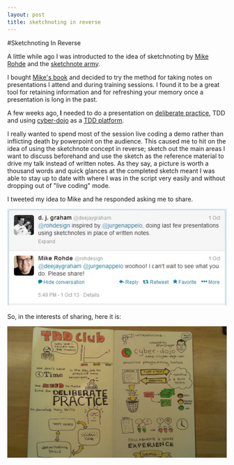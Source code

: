 ```yaml
---
layout: post
title: sketchnoting in reverse
---
```


#Sketchnoting In Reverse

A little while ago I was introducted to the idea of sketchnoting by [Mike Rohde](http://rohdesign.com/) and the [sketchnote army](http://www.sketchnotearmy.com/). 

I bought [Mike's book](http://rohdesign.com/book) and decided to try the method for taking notes on presentations I attend and during training sessions. I found it to be a great tool for retaining information and 
for refreshing your memory once a presentation is long in the past.

A few weeks ago, **I** needed to do a presentation on [deliberate practice](http://jonjagger.blogspot.com/2011/02/deliberate-practice.html), TDD and using [cyber-dojo](http://www.cyber-dojo.com/) 
as a [TDD platform](http://jonjagger.blogspot.com/p/cyber-dojo_2380.html).

I really wanted to spend most of the session live coding a demo rather than inflicting death by powerpoint on the audience. This caused me to hit 
on the idea of using the sketchnote concept in reverse; sketch out the main areas I want to discuss beforehand and use the sketch as the reference material 
to drive my talk instead of written notes. As they say, a picture is worth a thousand words and quick glances at the completed sketch meant I was 
able to stay up to date with where I was in the script very easily and without dropping out of "live coding" mode.

I tweeted my idea to Mike and he responded asking me to share. 

![tweet](/img/tweet-2013-10-01.jpg)

So, in the interests of sharing, here it is:

![sketchnote](/img/deliberate-practice-presentation-notes.jpg "Sketchnote")
